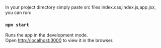In your project directory simply paste src files index.css,index.js,app.jsx, you can run:

### `npm start`

Runs the app in the development mode.\
Open [http://localhost:3000](http://localhost:3000) to view it in the browser.


